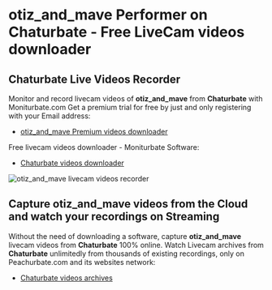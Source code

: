 # otiz_and_mave Performer on Chaturbate - Free LiveCam videos downloader

## Chaturbate Live Videos Recorder

Monitor and record livecam videos of **otiz_and_mave** from **Chaturbate** with Moniturbate.com
Get a premium trial for free by just and only registering with your Email address:
* [otiz_and_mave Premium videos downloader](https://moniturbate.com/request-demo-licence-key.html)

Free livecam videos downloader - Moniturbate Software:
* [Chaturbate videos downloader](https://moniturbate.com/moniturbate-download-software.html)

![otiz_and_mave livecam videos recorder](https://peachurnet.com/templates/moniturbate-software.png)


## Capture otiz_and_mave videos from the Cloud and watch your recordings on Streaming

Without the need of downloading a software, capture **otiz_and_mave** livecam videos from **Chaturbate** 100% online.
Watch Livecam archives from **Chaturbate** unlimitedly from thousands of existing recordings, only on Peachurbate.com and its websites network:
* [Chaturbate videos archives](https://peachurnet.com/)